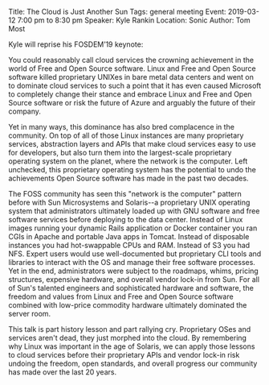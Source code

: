 Title: The Cloud is Just Another Sun
Tags: general meeting
Event: 2019-03-12 7:00 pm to 8:30 pm
Speaker: Kyle Rankin
Location: Sonic
Author: Tom Most

Kyle will reprise his FOSDEM’19 keynote:

You could reasonably call cloud services the crowning achievement in the world of Free and Open Source software. Linux and Free and Open Source software killed proprietary UNIXes in bare metal data centers and went on to dominate cloud services to such a point that it has even caused Microsoft to completely change their stance and embrace Linux and Free and Open Source software or risk the future of Azure and arguably the future of their company.

Yet in many ways, this dominance has also bred complacence in the community. On top of all of those Linux instances are many proprietary services, abstraction layers and APIs that make cloud services easy to use for developers, but also turn them into the largest-scale proprietary operating system on the planet, where the network is the computer. Left unchecked, this proprietary operating system has the potential to undo the achievements Open Source software has made in the past two decades.

The FOSS community has seen this "network is the computer" pattern before with Sun Microsystems and Solaris--a proprietary UNIX operating system that administrators ultimately loaded up with GNU software and free software services before deploying to the data center. Instead of Linux images running your dynamic Rails application or Docker container you ran CGIs in Apache and portable Java apps in Tomcat. Instead of disposable instances you had hot-swappable CPUs and RAM. Instead of S3 you had NFS. Expert users would use well-documented but proprietary CLI tools and libraries to interact with the OS and manage their free software processes. Yet in the end, administrators were subject to the roadmaps, whims, pricing structures, expensive hardware, and overall vendor lock-in from Sun. For all of Sun's talented engineers and sophisticated hardware and software, the freedom and values from Linux and Free and Open Source software combined with low-price commodity hardware ultimately dominated the server room.

This talk is part history lesson and part rallying cry. Proprietary OSes and services aren't dead, they just morphed into the cloud. By remembering why Linux was important in the age of Solaris, we can apply those lessons to cloud services before their proprietary APIs and vendor lock-in risk undoing the freedom, open standards, and overall progress our community has made over the last 20 years.
